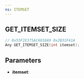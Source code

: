 ```yaml
---
ns: ITEMSET
---
```

## GET_ITEMSET_SIZE

```c
// 0x55F2E375AC6018A9 0x2B31F41A
Any GET_ITEMSET_SIZE(int itemset);
```

## Parameters
* **itemset**:
